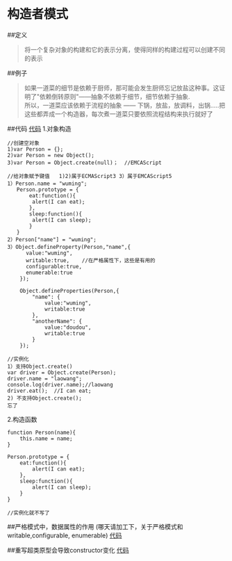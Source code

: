 构造者模式
================

##定义
>将一个复杂对象的构建和它的表示分离，使得同样的构建过程可以创建不同的表示

##例子
>如果一道菜的细节是依赖于厨师，那可能会发生厨师忘记放盐这种事。这证明了"依赖倒转原则"——抽象不依赖于细节，细节依赖于抽象.  
所以，一道菜应该依赖于流程的抽象 —— 下锅，放盐，放调料，出锅.....把这些都弄成一个构造器，每次煮一道菜只要依照流程结构来执行就好了

##代码
[代码](/constructor.html)
1.对象构造
    
    //创建空对象
    1)var Person = {};
    2)var Person = new Object();
    3)var Person = Object.create(null)；  //EMCAScript

    //给对象赋予键值   1)2)属于ECMAScript3 3）属于EMCAScript5
    1）Person.name = "wuming";
       Person.prototype = {
           eat:function(){
            alert(I can eat);
           },
           sleep:function(){
            alert(I can sleep);
           }
       }
    2）Person["name"] = "wuming";
    3）Object.defineProperty(Person,"name",{
          value:"wuming",
          writable:true,    //在严格属性下，这些是有用的
          configurable:true,
          enumerable:true
        });

        Object.defineProperties(Person,{
            "name": {
                value:"wuming",
                writable:true
            },
            "anotherName": {
                value:"doudou",
                writable:true
            }
        });

    //实例化
    1）支持Object.create()
    var driver = Object.create(Person);
    driver.name = "laowang";
    console.log(driver.name);//laowang
    driver.eat();  //I can eat;
    2) 不支持Object.create();
    忘了


       

2.构造函数

    function Person(name){
        this.name = name;
    }

    Person.prototype = {
        eat:function(){
            alert(I can eat);
        },
        sleep:function(){
            alert(I can sleep);
        }
    }

    //实例化就不写了


##严格模式中，数据属性的作用
(哪天请加工下，关于严格模式和writable,configurable, enumerable)
[代码](/constructor-strict.html)

##重写超类原型会导致constructor变化
[代码](/constructor-rewrite.md)
